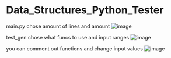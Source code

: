 # Data_Structures_Python_Tester
main.py chose amount of lines and amount 
![image](https://user-images.githubusercontent.com/79902268/173768796-8fdf39b0-31d9-4d9d-9762-bdf72cf20c43.png)

test_gen chose what funcs to use and input ranges
![image](https://user-images.githubusercontent.com/79902268/173768846-ed846952-cdee-440b-954d-48e0a293b52e.png)

you can comment out functions and change input values 
![image](https://user-images.githubusercontent.com/79902268/173768903-511c15c8-a09b-4f60-9548-728c2b478d83.png)

